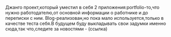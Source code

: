 Джанго проект,который уместил в себя 2 приложения:portfolio-то,что нужно работодателю,от основной информации о работнике и до переписки с ним. Blog-реализован,но пока мало используется,только в качестве теста себя.В будущем буду выкладывать свои задумки именно сюда,так что,следите за новостями - (ссылка)